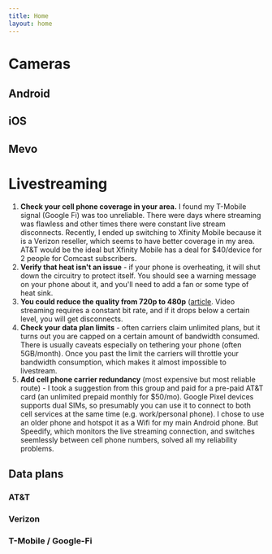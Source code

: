 ```yaml
---
title: Home
layout: home
---
```


# Cameras

## Android

## iOS

## Mevo

# Livestreaming

1. **Check your cell phone coverage in your area.** I found my T-Mobile signal (Google Fi) was too unreliable. There were days where streaming was flawless and other times there were constant live stream disconnects. Recently, I ended up switching to Xfinity Mobile because it is a Verizon reseller, which seems to have better coverage in my area. AT&T would be the ideal but Xfinity Mobile has a deal for $40/device for 2 people for Comcast subscribers.
2. **Verify that heat isn't an issue** - if your phone is overheating, it will shut down the circuitry to protect itself. You should see a warning message on your phone about it, and you'll need to add a fan or some type of heat sink.
3. **You could reduce the quality from 720p to 480p** ([article](https://teammanager.zendesk.com/hc/en-us/articles/8783986265357-Monitor-Network-Health-While-Broadcasting-Video). Video streaming requires a constant bit rate, and if it drops below a certain level, you will get disconnects.
4. **Check your data plan limits** - often carriers claim unlimited plans, but it turns out you are capped on a certain amount of bandwidth consumed. There is usually caveats especially on tethering your phone (often 5GB/month). Once you past the limit the carriers will throttle your bandwidth consumption, which makes it almost impossible to livestream.
5. **Add cell phone carrier redundancy** (most expensive but most reliable route) - I took a suggestion from this group and paid for a pre-paid AT&T card (an unlimited prepaid monthly for $50/mo). Google Pixel devices supports dual SIMs, so presumably you can use it to connect to both cell services at the same time (e.g. work/personal phone). I chose to use an older phone and hotspot it as a Wifi for my main Android phone. But Speedify, which monitors the live streaming connection, and switches seemlessly between cell phone numbers, solved all my reliability problems.

## Data plans

### AT&T

### Verizon

### T-Mobile / Google-Fi

